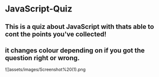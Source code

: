 # JavaScript-Quiz

## This is a quiz about JavaScript with thats able to cont the points you've collected! 
## it changes colour depending on if you got the question right or wrong.

![]assets/images/Screenshot%20(1).png
